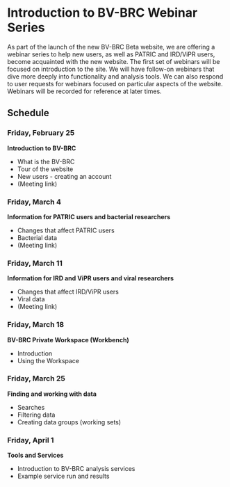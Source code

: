 # Introduction to BV-BRC Webinar Series

As part of the launch of the new BV-BRC Beta website, we are offering a webinar series to help new users, as well as PATRIC and IRD/ViPR users, become acquainted with the new website. The first set of webinars will be focused on introduction to the site. We will have follow-on webinars that dive more deeply into functionality and analysis tools. We can also respond to user requests for webinars focused on particular aspects of the website. Webinars will be recorded for reference at later times.

## Schedule

### Friday, February 25

**Introduction to BV-BRC**
* What is the BV-BRC
* Tour of the website
* New users - creating an account
* (Meeting link)

### Friday, March 4
 **Information for PATRIC users and bacterial researchers**
* Changes that affect PATRIC users
* Bacterial data
* (Meeting link)

### Friday, March 11
 **Information for IRD and ViPR users and viral researchers**
* Changes that affect IRD/ViPR users
* Viral data
* (Meeting link)

### Friday, March 18
**BV-BRC Private Workspace (Workbench)** 
* Introduction
* Using the Workspace

### Friday, March 25
**Finding and working with data**
* Searches 
* Filtering data
* Creating data groups (working sets)

### Friday, April 1
**Tools and Services**
* Introduction to BV-BRC analysis services
* Example service run and results






